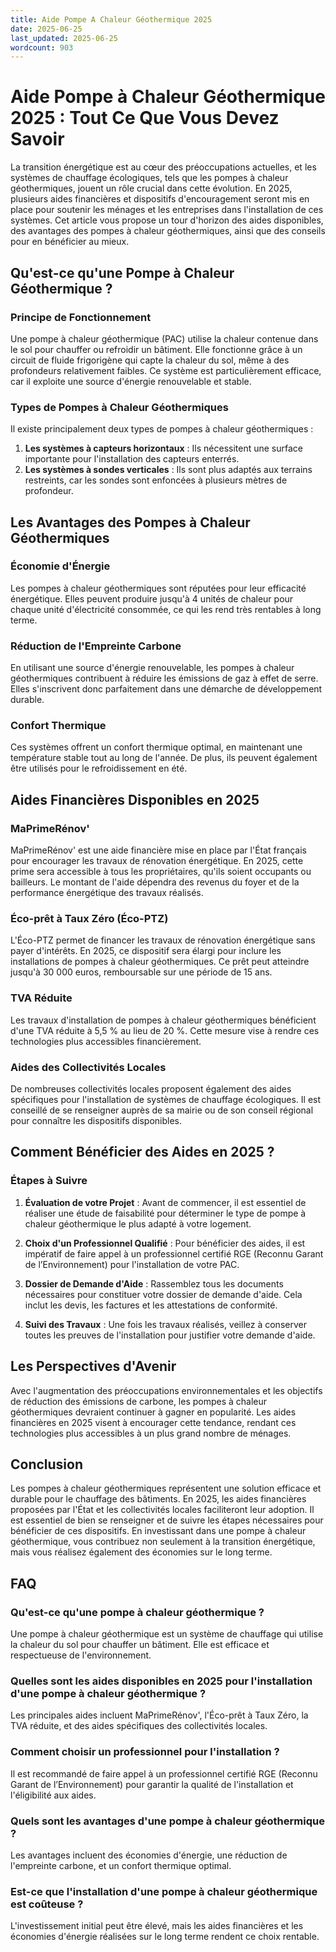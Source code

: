 ```yaml
---
title: Aide Pompe A Chaleur Géothermique 2025
date: 2025-06-25
last_updated: 2025-06-25
wordcount: 903
---
```


# Aide Pompe à Chaleur Géothermique 2025 : Tout Ce Que Vous Devez Savoir

La transition énergétique est au cœur des préoccupations actuelles, et les systèmes de chauffage écologiques, tels que les pompes à chaleur géothermiques, jouent un rôle crucial dans cette évolution. En 2025, plusieurs aides financières et dispositifs d'encouragement seront mis en place pour soutenir les ménages et les entreprises dans l'installation de ces systèmes. Cet article vous propose un tour d'horizon des aides disponibles, des avantages des pompes à chaleur géothermiques, ainsi que des conseils pour en bénéficier au mieux.

## Qu'est-ce qu'une Pompe à Chaleur Géothermique ?

### Principe de Fonctionnement

Une pompe à chaleur géothermique (PAC) utilise la chaleur contenue dans le sol pour chauffer ou refroidir un bâtiment. Elle fonctionne grâce à un circuit de fluide frigorigène qui capte la chaleur du sol, même à des profondeurs relativement faibles. Ce système est particulièrement efficace, car il exploite une source d'énergie renouvelable et stable.

### Types de Pompes à Chaleur Géothermiques

Il existe principalement deux types de pompes à chaleur géothermiques :

1. **Les systèmes à capteurs horizontaux** : Ils nécessitent une surface importante pour l'installation des capteurs enterrés.
2. **Les systèmes à sondes verticales** : Ils sont plus adaptés aux terrains restreints, car les sondes sont enfoncées à plusieurs mètres de profondeur.

## Les Avantages des Pompes à Chaleur Géothermiques

### Économie d'Énergie

Les pompes à chaleur géothermiques sont réputées pour leur efficacité énergétique. Elles peuvent produire jusqu'à 4 unités de chaleur pour chaque unité d'électricité consommée, ce qui les rend très rentables à long terme.

### Réduction de l'Empreinte Carbone

En utilisant une source d'énergie renouvelable, les pompes à chaleur géothermiques contribuent à réduire les émissions de gaz à effet de serre. Elles s'inscrivent donc parfaitement dans une démarche de développement durable.

### Confort Thermique

Ces systèmes offrent un confort thermique optimal, en maintenant une température stable tout au long de l'année. De plus, ils peuvent également être utilisés pour le refroidissement en été.

## Aides Financières Disponibles en 2025

### MaPrimeRénov'

MaPrimeRénov' est une aide financière mise en place par l'État français pour encourager les travaux de rénovation énergétique. En 2025, cette prime sera accessible à tous les propriétaires, qu'ils soient occupants ou bailleurs. Le montant de l'aide dépendra des revenus du foyer et de la performance énergétique des travaux réalisés.

### Éco-prêt à Taux Zéro (Éco-PTZ)

L'Éco-PTZ permet de financer les travaux de rénovation énergétique sans payer d'intérêts. En 2025, ce dispositif sera élargi pour inclure les installations de pompes à chaleur géothermiques. Ce prêt peut atteindre jusqu'à 30 000 euros, remboursable sur une période de 15 ans.

### TVA Réduite

Les travaux d'installation de pompes à chaleur géothermiques bénéficient d'une TVA réduite à 5,5 % au lieu de 20 %. Cette mesure vise à rendre ces technologies plus accessibles financièrement.

### Aides des Collectivités Locales

De nombreuses collectivités locales proposent également des aides spécifiques pour l'installation de systèmes de chauffage écologiques. Il est conseillé de se renseigner auprès de sa mairie ou de son conseil régional pour connaître les dispositifs disponibles.

## Comment Bénéficier des Aides en 2025 ?

### Étapes à Suivre

1. **Évaluation de votre Projet** : Avant de commencer, il est essentiel de réaliser une étude de faisabilité pour déterminer le type de pompe à chaleur géothermique le plus adapté à votre logement.
   
2. **Choix d'un Professionnel Qualifié** : Pour bénéficier des aides, il est impératif de faire appel à un professionnel certifié RGE (Reconnu Garant de l’Environnement) pour l'installation de votre PAC.

3. **Dossier de Demande d'Aide** : Rassemblez tous les documents nécessaires pour constituer votre dossier de demande d'aide. Cela inclut les devis, les factures et les attestations de conformité.

4. **Suivi des Travaux** : Une fois les travaux réalisés, veillez à conserver toutes les preuves de l'installation pour justifier votre demande d'aide.

## Les Perspectives d'Avenir

Avec l'augmentation des préoccupations environnementales et les objectifs de réduction des émissions de carbone, les pompes à chaleur géothermiques devraient continuer à gagner en popularité. Les aides financières en 2025 visent à encourager cette tendance, rendant ces technologies plus accessibles à un plus grand nombre de ménages.

## Conclusion

Les pompes à chaleur géothermiques représentent une solution efficace et durable pour le chauffage des bâtiments. En 2025, les aides financières proposées par l'État et les collectivités locales faciliteront leur adoption. Il est essentiel de bien se renseigner et de suivre les étapes nécessaires pour bénéficier de ces dispositifs. En investissant dans une pompe à chaleur géothermique, vous contribuez non seulement à la transition énergétique, mais vous réalisez également des économies sur le long terme.

## FAQ

### Qu'est-ce qu'une pompe à chaleur géothermique ?

Une pompe à chaleur géothermique est un système de chauffage qui utilise la chaleur du sol pour chauffer un bâtiment. Elle est efficace et respectueuse de l'environnement.

### Quelles sont les aides disponibles en 2025 pour l'installation d'une pompe à chaleur géothermique ?

Les principales aides incluent MaPrimeRénov', l'Éco-prêt à Taux Zéro, la TVA réduite, et des aides spécifiques des collectivités locales.

### Comment choisir un professionnel pour l'installation ?

Il est recommandé de faire appel à un professionnel certifié RGE (Reconnu Garant de l’Environnement) pour garantir la qualité de l'installation et l'éligibilité aux aides.

### Quels sont les avantages d'une pompe à chaleur géothermique ?

Les avantages incluent des économies d'énergie, une réduction de l'empreinte carbone, et un confort thermique optimal.

### Est-ce que l'installation d'une pompe à chaleur géothermique est coûteuse ?

L'investissement initial peut être élevé, mais les aides financières et les économies d'énergie réalisées sur le long terme rendent ce choix rentable.